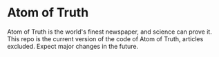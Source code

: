 # Atom of Truth
 Atom of Truth is the world's finest newspaper, and science can prove it.
 This repo is the current version of the code of Atom of Truth, articles excluded. Expect major changes in the future.
